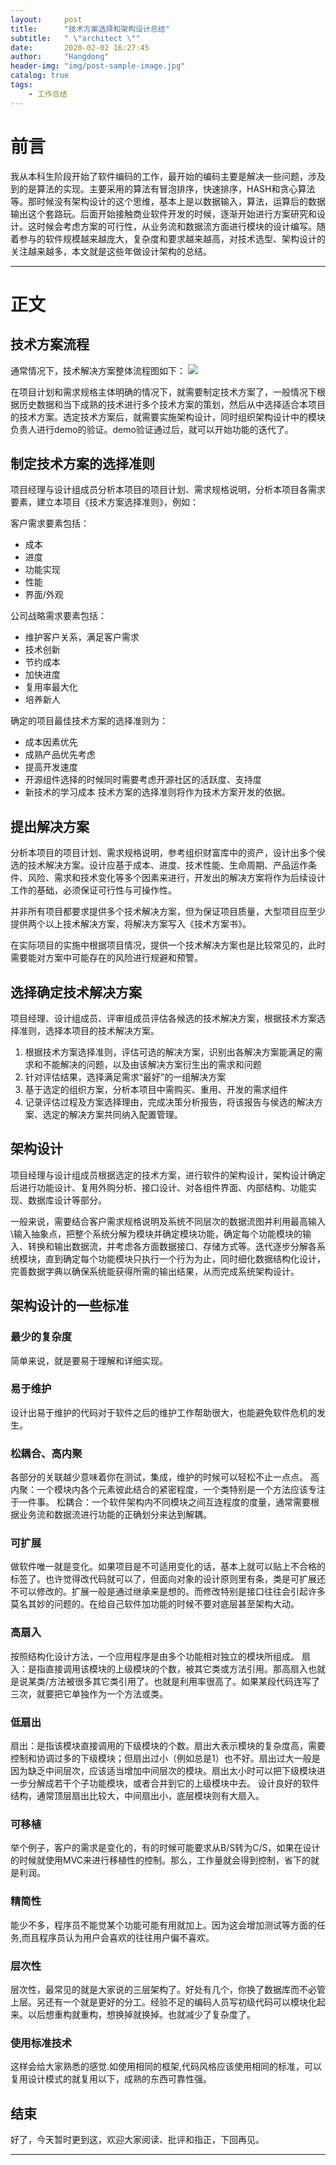 ```yaml
---
layout:     post
title:      "技术方案选择和架构设计总结"
subtitle:   " \"architect \""
date:       2020-02-02 16:27:45 
author:     "Hangdong"
header-img: "img/post-sample-image.jpg"
catalog: true
tags:
    - 工作总结
---
```


# 前言 #
我从本科生阶段开始了软件编码的工作，最开始的编码主要是解决一些问题，涉及到的是算法的实现。主要采用的算法有冒泡排序，快速排序，HASH和贪心算法等。那时候没有架构设计的这个思维，基本上是以数据输入，算法，运算后的数据输出这个套路玩。后面开始接触商业软件开发的时候，逐渐开始进行方案研究和设计。这时候会考虑方案的可行性，从业务流和数据流方面进行模块的设计编写。随着参与的软件规模越来越庞大，复杂度和要求越来越高，对技术选型、架构设计的关注越来越多，本文就是这些年做设计架构的总结。

---

# 正文 #
## 技术方案流程 ##
通常情况下，技术解决方案整体流程图如下：
![](/img/in-post/post-mwarch/design.png)

在项目计划和需求规格主体明确的情况下，就需要制定技术方案了，一般情况下根据历史数据和当下成熟的技术进行多个技术方案的策划，然后从中选择适合本项目的技术方案。选定技术方案后，就需要实施架构设计，同时组织架构设计中的模块负责人进行demo的验证。demo验证通过后，就可以开始功能的迭代了。

## 制定技术方案的选择准则 ##
项目经理与设计组成员分析本项目的项目计划、需求规格说明，分析本项目各需求要素，建立本项目《技术方案选择准则》，例如：

客户需求要素包括：

- 成本
- 进度
- 功能实现
- 性能
- 界面/外观

公司战略需求要素包括：

- 维护客户关系，满足客户需求
- 技术创新
- 节约成本
- 加快进度
- 复用率最大化
- 培养新人

确定的项目最佳技术方案的选择准则为：

- 成本因素优先
- 成熟产品优先考虑
- 提高开发速度
- 开源组件选择的时候同时需要考虑开源社区的活跃度、支持度
- 新技术的学习成本
技术方案的选择准则将作为技术方案开发的依据。

## 提出解决方案 ##
分析本项目的项目计划、需求规格说明，参考组织财富库中的资产，设计出多个侯选的技术解决方案。设计应基于成本、进度、技术性能、生命周期、产品运作条件、风险、需求和技术变化等多个因素来进行，开发出的解决方案将作为后续设计工作的基础，必须保证可行性与可操作性。

并非所有项目都要求提供多个技术解决方案，但为保证项目质量，大型项目应至少提供两个以上技术解决方案，将解决方案写入《技术方案书》。

在实际项目的实施中根据项目情况，提供一个技术解决方案也是比较常见的，此时需要能对方案中可能存在的风险进行规避和预警。

## 选择确定技术解决方案 ##
项目经理、设计组成员、评审组成员评估各候选的技术解决方案，根据技术方案选择准则，选择本项目的技术解决方案。

1. 根据技术方案选择准则，评估可选的解决方案，识别出各解决方案能满足的需求和不能解决的问题，以及由该解决方案衍生出的需求和问题
2. 针对评估结果，选择满足需求“最好”的一组解决方案
3. 基于选定的组织方案，分析本项目中需购买、重用、开发的需求组件
4. 记录评估过程及方案选择理由，完成决策分析报告，将该报告与侯选的解决方案、选定的解决方案共同纳入配置管理。

## 架构设计 ##
项目经理与设计组成员根据选定的技术方案，进行软件的架构设计，架构设计确定后进行功能设计、复用外购分析、接口设计、对各组件界面、内部结构、功能实现、数据库设计等部分。

一般来说，需要结合客户需求规格说明及系统不同层次的数据流图并利用最高输入\输入抽象点，把整个系统分解为模块并确定模块功能，确定每个功能模块的输入、转换和输出数据流，并考虑各方面数据接口、存储方式等。迭代逐步分解各系统模块，直到确定每个功能模块只执行一个行为为止，同时细化数据结构化设计，完善数据字典以确保系统能获得所需的输出结果，从而完成系统架构设计。

## 架构设计的一些标准 ##
### 最少的复杂度 ###
简单来说，就是要易于理解和详细实现。

### 易于维护
设计出易于维护的代码对于软件之后的维护工作帮助很大，也能避免软件危机的发生。

### 松耦合、高内聚
各部分的关联越少意味着你在测试，集成，维护的时候可以轻松不止一点点。
高内聚：一个模块内各个元素彼此结合的紧密程度，一个类特别是一个方法应该专注于一件事。
松耦合：一个软件架构内不同模块之间互连程度的度量，通常需要根据业务流和数据流进行功能的正确划分来达到解耦。

### 可扩展
做软件唯一就是变化。如果项目是不可适用变化的话，基本上就可以贴上不合格的标签了。也许觉得改代码就可以了，但面向对象的设计原则里有条，类是可扩展还不可以修改的。扩展一般是通过继承来是想的。而修改特别是接口往往会引起许多莫名其妙的问题的。在给自己软件加功能的时候不要对底层甚至架构大动。

### 高扇入
按照结构化设计方法，一个应用程序是由多个功能相对独立的模块所组成。
扇入：是指直接调用该模块的上级模块的个数，被其它类或方法引用。那高扇入也就是说某类/方法被很多其它类引用了。也就是利用率很高了。如果某段代码连写了三次，就要把它单独作为一个方法或类。

### 低扇出
扇出：是指该模块直接调用的下级模块的个数。扇出大表示模块的复杂度高，需要控制和协调过多的下级模块；但扇出过小（例如总是1）也不好。扇出过大一般是因为缺乏中间层次，应该适当增加中间层次的模块。扇出太小时可以把下级模块进一步分解成若干个子功能模块，或者合并到它的上级模块中去。
设计良好的软件结构，通常顶层扇出比较大，中间扇出小，底层模块则有大扇入。 

### 可移植
举个例子，客户的需求是变化的，有的时候可能要求从B/S转为C/S，如果在设计的时候就使用MVC来进行移植性的控制。那么，工作量就会得到控制，省下的就是利润。

### 精简性
能少不多，程序员不能觉某个功能可能有用就加上。因为这会增加测试等方面的任务,而且程序员认为用户会喜欢的往往用户偏不喜欢。

### 层次性
层次性，最常见的就是大家说的三层架构了。好处有几个，你换了数据库而不必管上层。另还有一个就是更好的分工。经验不足的编码人员写初级代码可以模块化起来。以后想重构就重构，想换掉就换掉。也就减少了复杂度了。
  
### 使用标准技术
这样会给大家熟悉的感觉.如使用相同的框架,代码风格应该使用相同的标准，可以复用设计模式的就复用以下，成熟的东西可靠性强。


## 结束
好了，今天暂时更到这，欢迎大家阅读、批评和指正，下回再见。

---


